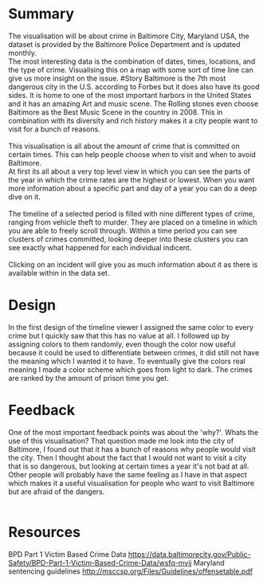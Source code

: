 # Summary
The visualisation will be about crime in Baltimore City, Maryland USA, the dataset is provided by the Baltimore Police Department and is updated monthly.<br>
The most interesting data is the combination of dates, times, locations, and the type of crime. Visualising this on a map with some sort of time line can give us more insight on the issue.
#Story
Baltimore is the 7th most dangerous city in the U.S. according to Forbes but it does also have its good sides. It is home to one of the most important harbors in the United States and it has an amazing Art and music scene.
The Rolling stones even choose Baltimore as the Best Music Scene in the country in 2008. This in combination with its diversity and rich history makes it a city people want to visit for a bunch of reasons. 
<br><br>
This visualisation is all about the amount of crime that is committed on certain times. This can help people choose when to visit and when to avoid Baltimore.
<br>At first its all about a very top level view in which you can see the parts of the year in which the crime rates are the highest or lowest.
When you want more information about a specific part and day of a year you can do a deep dive on it.
<br><br>
The timeline of a selected period is filled with nine different types of crime, ranging from vehicle theft to murder. They are placed on a timeline in which you are able to freely scroll through.
Within a time period you can see clusters of crimes committed, looking deeper into these clusters you can see exactly what happened for each individual indicent.
<br><br>
Clicking on an incident will give you as much information about it as there is available within in the data set.
# Design
In the first design of the timeline viewer I assigned the same color to every crime but I quickly saw that this has no value at all.
I followed up by assigning colors to them randomly, even though the color now useful because it could be used to differentiate between crimes, it did still not have the meaning which I wanted it to have.
To eventually give the colors real meaning I made a color scheme which goes from light to dark. The crimes are ranked by the amount of prison time you get.
# Feedback
One of the most important feedback points was about the 'why?'. Whats the use of this visualisation? That question made me look into the city of Baltimore, I found out that it has a bunch of reasons why people would visit the city.
Then I thought about the fact that I would not want to visit a city that is so dangerous, but looking at certain times a year it's not bad at all. 
Other people will probably have the same feeling as I have in that aspect which makes it a useful visualisation for people who want to visit Baltimore but are afraid of the dangers.
<br><br>

#  Resources
BPD Part 1 Victim Based Crime Data 
https://data.baltimorecity.gov/Public-Safety/BPD-Part-1-Victim-Based-Crime-Data/wsfq-mvij
Maryland sentencing guidelines
http://msccsp.org/Files/Guidelines/offensetable.pdf